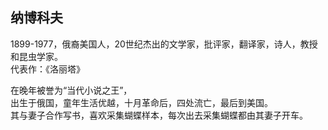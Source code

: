 ## 纳博科夫

1899-1977，俄裔美国人，20世纪杰出的文学家，批评家，翻译家，诗人，教授和昆虫学家。  
代表作：《洛丽塔》

在晚年被誉为“当代小说之王”，  
出生于俄国，童年生活优越，十月革命后，四处流亡，最后到美国。  
其与妻子合作写书，喜欢采集蝴蝶样本，每次出去采集蝴蝶都由其妻子开车。
